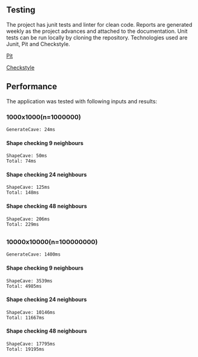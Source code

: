 ## Testing

The project has junit tests and linter for clean code. Reports are generated weekly as the project advances and attached to the documentation. Unit tests can be run locally by cloning the repository. Technologies used are Junit, Pit and Checkstyle.

[Pit](https://htmlpreview.github.io/?https://github.com/w4ldo/Cavenator/blob/master/Documentation/pit/index.html)

[Checkstyle](https://htmlpreview.github.io/?https://github.com/w4ldo/Cavenator/blob/master/Documentation/checkstyle.html)

## Performance

The application was tested with following inputs and results:

### 1000x1000(n=1000000)

    GenerateCave: 24ms

#### Shape checking 9 neighbours
   
    ShapeCave: 50ms
    Total: 74ms

#### Shape checking 24 neighbours

    ShapeCave: 125ms
    Total: 148ms

#### Shape checking 48 neighbours

    ShapeCave: 206ms
    Total: 229ms

##

### 10000x10000(n=100000000)

    GenerateCave: 1400ms
    
#### Shape checking 9 neighbours

    ShapeCave: 3539ms
    Total: 4985ms

#### Shape checking 24 neighbours

    ShapeCave: 10146ms
    Total: 11667ms

#### Shape checking 48 neighbours

    ShapeCave: 17795ms
    Total: 19195ms
